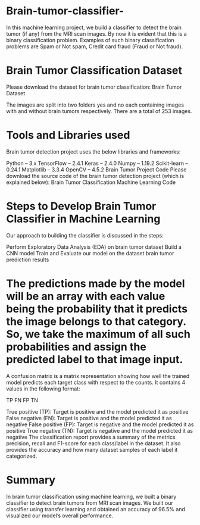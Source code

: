 # Brain-tumor-classifier-

In this machine learning project, we build a classifier to detect the brain tumor (if any) from the MRI scan images. By now it is evident that this is a binary classification problem. Examples of such binary classification problems are Spam or Not spam, Credit card fraud (Fraud or Not fraud).

# Brain Tumor Classification Dataset
Please download the dataset for brain tumor classification: Brain Tumor Dataset

The images are split into two folders yes and no each containing images with and without brain tumors respectively. There are a total of 253 images.

# Tools and Libraries used
Brain tumor detection project uses the below libraries and frameworks:

Python – 3.x
TensorFlow – 2.4.1
Keras – 2.4.0
Numpy – 1.19.2
Scikit-learn – 0.24.1
Matplotlib – 3.3.4
OpenCV – 4.5.2
Brain Tumor Project Code
Please download the source code of the brain tumor detection project (which is explained below): Brain Tumor Classification Machine Learning Code

# Steps to Develop Brain Tumor Classifier in Machine Learning
Our approach to building the classifier is discussed in the steps:

Perform Exploratory Data Analysis (EDA) on brain tumor dataset
Build a CNN model
Train and Evaluate our model on the dataset
brain tumor prediction results

# The predictions made by the model will be an array with each value being the probability that it predicts the image belongs to that category. So, we take the maximum of all such probabilities and assign the predicted label to that image input.

A confusion matrix is a matrix representation showing how well the trained model predicts each target class with respect to the counts. It contains 4 values in the following format:

TP FN
FP TN

True positive (TP): Target is positive and the model predicted it as positive
False negative (FN): Target is positive and the model predicted it as negative
False positive (FP): Target is negative and the model predicted it as positive
True negative (TN): Target is negative and the model predicted it as negative
The classification report provides a summary of the metrics precision, recall and F1-score for each class/label in the dataset. It also provides the accuracy and how many dataset samples of each label it categorized.



# Summary
In brain tumor classification using machine learning, we built a binary classifier to detect brain tumors from MRI scan images. We built our classifier using transfer learning and obtained an accuracy of 96.5% and visualized our model’s overall performance.
